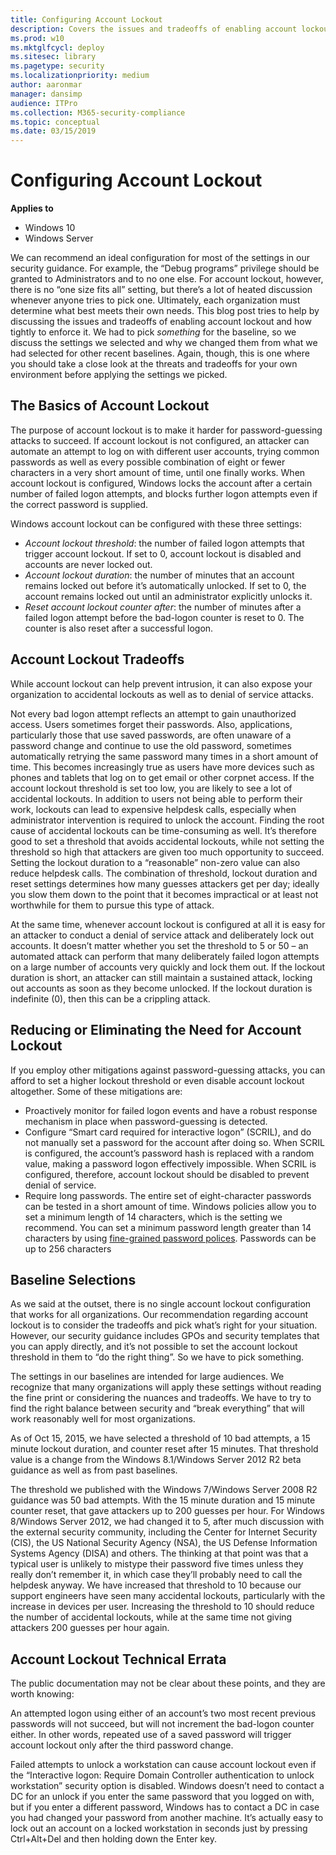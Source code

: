 ```yaml
---
title: Configuring Account Lockout 
description: Covers the issues and tradeoffs of enabling account lockout and how tightly to enforce it.
ms.prod: w10
ms.mktglfcycl: deploy
ms.sitesec: library
ms.pagetype: security
ms.localizationpriority: medium
author: aaronmar
manager: dansimp
audience: ITPro
ms.collection: M365-security-compliance
ms.topic: conceptual
ms.date: 03/15/2019
---
```


# Configuring Account Lockout

**Applies to**
 -   Windows 10
 -   Windows Server

 We can recommend an ideal configuration for most of the settings in our security guidance. 
 For example, the “Debug programs” privilege should be granted to Administrators and to no one else. 
 For account lockout, however, there is no “one size fits all” setting, but there’s a lot of heated discussion whenever anyone tries to pick one. 
 Ultimately, each organization must determine what best meets their own needs. 
 This blog post tries to help by discussing the issues and tradeoffs of enabling account lockout and how tightly to enforce it. 
 We had to pick _something_ for the baseline, so we discuss the settings we selected and why we changed them from what we had selected for other recent baselines. 
 Again, though, this is one where you should take a close look at the threats and tradeoffs for your own environment before applying the settings we picked.

## The Basics of Account Lockout

The purpose of account lockout is to make it harder for password-guessing attacks to succeed. 
If account lockout is not configured, an attacker can automate an attempt to log on with different user accounts, trying common passwords as well as every possible combination of eight or fewer characters in a very short amount of time, until one finally works. 
When account lockout is configured, Windows locks the account after a certain number of failed logon attempts, and blocks further logon attempts even if the correct password is supplied.

Windows account lockout can be configured with these three settings:

- _Account lockout threshold_: the number of failed logon attempts that trigger account lockout. If set to 0, account lockout is disabled and accounts are never locked out.
- _Account lockout duration_: the number of minutes that an account remains locked out before it’s automatically unlocked. If set to 0, the account remains locked out until an administrator explicitly unlocks it.
- _Reset account lockout counter after_: the number of minutes after a failed logon attempt before the bad-logon counter is reset to 0. The counter is also reset after a successful logon.

## Account Lockout Tradeoffs

While account lockout can help prevent intrusion, it can also expose your organization to accidental lockouts as well as to denial of service attacks.

Not every bad logon attempt reflects an attempt to gain unauthorized access. 
Users sometimes forget their passwords. 
Also, applications, particularly those that use saved passwords, are often unaware of a password change and continue to use the old password, sometimes automatically retrying the same password many times in a short amount of time. 
This becomes increasingly true as users have more devices such as phones and tablets that log on to get email or other corpnet access. 
If the account lockout threshold is set too low, you are likely to see a lot of accidental lockouts. 
In addition to users not being able to perform their work, lockouts can lead to expensive helpdesk calls, especially when administrator intervention is required to unlock the account. 
Finding the root cause of accidental lockouts can be time-consuming as well. 
It’s therefore good to set a threshold that avoids accidental lockouts, while not setting the threshold so high that attackers are given too much opportunity to succeed. 
Setting the lockout duration to a “reasonable” non-zero value can also reduce helpdesk calls. 
The combination of threshold, lockout duration and reset settings determines how many guesses attackers get per day; ideally you slow them down to the point that it becomes impractical or at least not worthwhile for them to pursue this type of attack.

At the same time, whenever account lockout is configured at all it is easy for an attacker to conduct a denial of service attack and deliberately lock out accounts. 
It doesn’t matter whether you set the threshold to 5 or 50 – an automated attack can perform that many deliberately failed logon attempts on a large number of accounts very quickly and lock them out. 
If the lockout duration is short, an attacker can still maintain a sustained attack, locking out accounts as soon as they become unlocked. 
If the lockout duration is indefinite (0), then this can be a crippling attack.

## Reducing or Eliminating the Need for Account Lockout

If you employ other mitigations against password-guessing attacks, you can afford to set a higher lockout threshold or even disable account lockout altogether. 
Some of these mitigations are:

- Proactively monitor for failed logon events and have a robust response mechanism in place when password-guessing is detected.
- Configure “Smart card required for interactive logon” (SCRIL), and do not manually set a password for the account after doing so. When SCRIL is configured, the account’s password hash is replaced with a random value, making a password logon effectively impossible. When SCRIL is configured, therefore, account lockout should be disabled to prevent denial of service.
- Require long passwords. The entire set of eight-character passwords can be tested in a short amount of time. Windows policies allow you to set a minimum length of 14 characters, which is the setting we recommend. You can set a minimum password length greater than 14 characters by using [fine-grained password polices](https://docs.microsoft.com/windows-server/identity/ad-ds/get-started/adac/introduction-to-active-directory-administrative-center-enhancements--level-100-#fine_grained_pswd_policy_mgmt). Passwords can be up to 256 characters

## Baseline Selections

As we said at the outset, there is no single account lockout configuration that works for all organizations. 
Our recommendation regarding account lockout is to consider the tradeoffs and pick what’s right for your situation. 
However, our security guidance includes GPOs and security templates that you can apply directly, and it’s not possible to set the account lockout threshold in them to “do the right thing”. So we have to pick something.

The settings in our baselines are intended for large audiences. 
We recognize that many organizations will apply these settings without reading the fine print or considering the nuances and tradeoffs. 
We have to try to find the right balance between security and “break everything” that will work reasonably well for most organizations.

As of Oct 15, 2015, we have selected a threshold of 10 bad attempts, a 15 minute lockout duration, and counter reset after 15 minutes. 
That threshold value is a change from the Windows 8.1/Windows Server 2012 R2 beta guidance as well as from past baselines.

The threshold we published with the Windows 7/Windows Server 2008 R2 guidance was 50 bad attempts. 
With the 15 minute duration and 15 minute counter reset, that gave attackers up to 200 guesses per hour. 
For Windows 8/Windows Server 2012, we had changed it to 5, after much discussion with the external security community, including the Center for Internet Security (CIS), the US National Security Agency (NSA), the US Defense Information Systems Agency (DISA) and others. The thinking at that point was that a typical user is unlikely to mistype their password five times unless they really don’t remember it, in which case they’ll probably need to call the helpdesk anyway. 
We have increased that threshold to 10 because our support engineers have seen many accidental lockouts, particularly with the increase in devices per user. 
Increasing the threshold to 10 should reduce the number of accidental lockouts, while at the same time not giving attackers 200 guesses per hour again.

## Account Lockout Technical Errata

The public documentation may not be clear about these points, and they are worth knowing:

An attempted logon using either of an account’s two most recent previous passwords will not succeed, but will not increment the bad-logon counter either. 
In other words, repeated use of a saved password will trigger account lockout only after the third password change.

Failed attempts to unlock a workstation can cause account lockout even if the “Interactive logon: Require Domain Controller authentication to unlock workstation” security option is disabled. 
Windows doesn’t need to contact a DC for an unlock if you enter the same password that you logged on with, but if you enter a different password, Windows has to contact a DC in case you had changed your password from another machine. 
It’s actually easy to lock out an account on a locked workstation in seconds just by pressing Ctrl+Alt+Del and then holding down the Enter key.